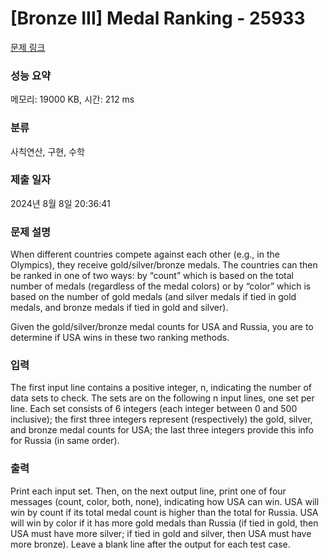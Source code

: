 # [Bronze III] Medal Ranking - 25933 

[문제 링크](https://www.acmicpc.net/problem/25933) 

### 성능 요약

메모리: 19000 KB, 시간: 212 ms

### 분류

사칙연산, 구현, 수학

### 제출 일자

2024년 8월 8일 20:36:41

### 문제 설명

<p>When different countries compete against each other (e.g., in the Olympics), they receive gold/silver/bronze medals. The countries can then be ranked in one of two ways: by “count” which is based on the total number of medals (regardless of the medal colors) or by “color” which is based on the number of gold medals (and silver medals if tied in gold medals, and bronze medals if tied in gold and silver).</p>

<p>Given the gold/silver/bronze medal counts for USA and Russia, you are to determine if USA wins in these two ranking methods.</p>

### 입력 

 <p>The first input line contains a positive integer, n, indicating the number of data sets to check. The sets are on the following n input lines, one set per line. Each set consists of 6 integers (each integer between 0 and 500 inclusive); the first three integers represent (respectively) the gold, silver, and bronze medal counts for USA; the last three integers provide this info for Russia (in same order).</p>

### 출력 

 <p>Print each input set. Then, on the next output line, print one of four messages (count, color, both, none), indicating how USA can win. USA will win by count if its total medal count is higher than the total for Russia. USA will win by color if it has more gold medals than Russia (if tied in gold, then USA must have more silver; if tied in gold and silver, then USA must have more bronze). Leave a blank line after the output for each test case.</p>

